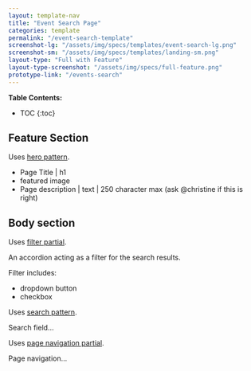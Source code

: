 ```yaml
---
layout: template-nav
title: "Event Search Page"
categories: template
permalink: "/event-search-template"
screenshot-lg: "/assets/img/specs/templates/event-search-lg.png"
screenshot-sm: "/assets/img/specs/templates/landing-sm.png"
layout-type: "Full with Feature"
layout-type-screenshot: "/assets/img/specs/full-feature.png"
prototype-link: "/events-search"
---
```


__Table Contents:__
* TOC
{:toc}

## Feature Section

Uses [hero pattern]().
- Page Title | h1
- featured image
- Page description | text | 250 character max (ask @christine if this is right)

## Body section
Uses [filter partial]().

An accordion acting as a filter for the search results.

Filter includes:
 - dropdown button
 - checkbox

Uses [search pattern](/search).

Search field...

Uses [page navigation partial]().

Page navigation...
